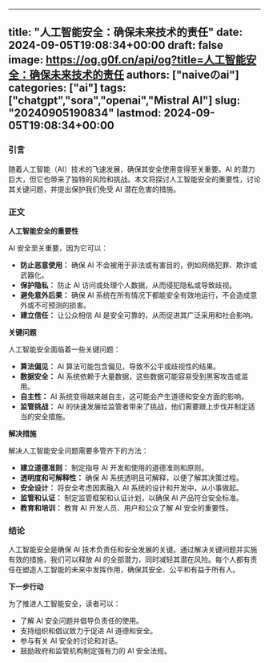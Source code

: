 
---
title: "人工智能安全：确保未来技术的责任"
date: 2024-09-05T19:08:34+00:00
draft: false
image: https://og.g0f.cn/api/og?title=人工智能安全：确保未来技术的责任
authors: ["naiveのai"]
categories: ["ai"]
tags: ["chatgpt","sora","openai","Mistral AI"]
slug: "20240905190834"
lastmod: 2024-09-05T19:08:34+00:00
---
### 引言

随着人工智能（AI）技术的飞速发展，确保其安全使用变得至关重要。AI 的潜力巨大，但它也带来了独特的风险和挑战。本文将探讨人工智能安全的重要性，讨论其关键问题，并提出保护我们免受 AI 潜在危害的措施。

### 正文

**人工智能安全的重要性**

AI 安全至关重要，因为它可以：

- **防止恶意使用：** 确保 AI 不会被用于非法或有害目的，例如网络犯罪、欺诈或武器化。
- **保护隐私：** 防止 AI 访问或处理个人数据，从而侵犯隐私或导致歧视。
- **避免意外后果：** 确保 AI 系统在所有情况下都能安全有效地运行，不会造成意外或不可预测的损害。
- **建立信任：** 让公众相信 AI 是安全可靠的，从而促进其广泛采用和社会影响。

**关键问题**

人工智能安全面临着一些关键问题：

- **算法偏见：** AI 算法可能包含偏见，导致不公平或歧视性的结果。
- **数据安全：** AI 系统依赖于大量数据，这些数据可能容易受到黑客攻击或滥用。
- **自主性：** AI 系统变得越来越自主，这可能会产生道德和安全方面的影响。
- **监管挑战：** AI 的快速发展给监管者带来了挑战，他们需要跟上步伐并制定适当的安全措施。

**解决措施**

解决人工智能安全问题需要多管齐下的方法：

- **建立道德准则：** 制定指导 AI 开发和使用的道德准则和原则。
- **透明度和可解释性：** 确保 AI 系统透明且可解释，以便了解其决策过程。
- **安全设计：** 将安全考虑因素融入 AI 系统的设计和开发中，从小事做起。
- **监管和认证：** 制定监管框架和认证计划，以确保 AI 产品符合安全标准。
- **教育和培训：** 教育 AI 开发人员、用户和公众了解 AI 安全的重要性。

### 结论

人工智能安全是确保 AI 技术负责任和安全发展的关键。通过解决关键问题并实施有效的措施，我们可以释放 AI 的全部潜力，同时减轻其潜在风险。每个人都有责任在塑造人工智能的未来中发挥作用，确保其安全、公平和有益于所有人。

**下一步行动**

为了推进人工智能安全，读者可以：

- 了解 AI 安全问题并倡导负责任的使用。
- 支持组织和倡议致力于促进 AI 道德和安全。
- 参与有关 AI 安全的讨论和对话。
- 鼓励政府和监管机构制定强有力的 AI 安全法规。